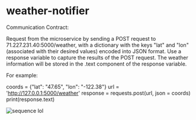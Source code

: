# weather-notifier

Communication Contract:

Request from the microservice by sending a POST request to 71.227.231.40:5000/weather, with a dictionary with the keys "lat" and "lon" (associated with their desired values) encoded into JSON format. Use a response variable to capture the results of the POST request. The weather information will be stored in the .text component of the response variable.

For example:

coords = {"lat": "47.65", "lon": "-122.38"}
url = 'http://127.0.0.1:5000/weather'
response = requests.post(url, json = coords)
print(response.text)

![sequence lol](https://user-images.githubusercontent.com/91185297/218517973-d7797519-01a9-42cd-af98-d10f4f302f98.PNG)
